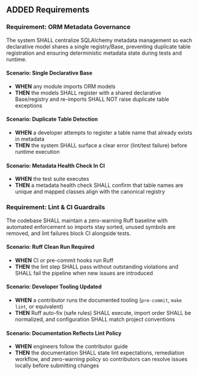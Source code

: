 ## ADDED Requirements
### Requirement: ORM Metadata Governance
The system SHALL centralize SQLAlchemy metadata management so each declarative model shares a single registry/Base, preventing duplicate table registration and ensuring deterministic metadata state during tests and runtime.

#### Scenario: Single Declarative Base
- **WHEN** any module imports ORM models
- **THEN** the models SHALL register with a shared declarative Base/registry and re-imports SHALL NOT raise duplicate table exceptions

#### Scenario: Duplicate Table Detection
- **WHEN** a developer attempts to register a table name that already exists in metadata
- **THEN** the system SHALL surface a clear error (lint/test failure) before runtime execution

#### Scenario: Metadata Health Check In CI
- **WHEN** the test suite executes
- **THEN** a metadata health check SHALL confirm that table names are unique and mapped classes align with the canonical registry

### Requirement: Lint & CI Guardrails
The codebase SHALL maintain a zero-warning Ruff baseline with automated enforcement so imports stay sorted, unused symbols are removed, and lint failures block CI alongside tests.

#### Scenario: Ruff Clean Run Required
- **WHEN** CI or pre-commit hooks run Ruff
- **THEN** the lint step SHALL pass without outstanding violations and SHALL fail the pipeline when new issues are introduced

#### Scenario: Developer Tooling Updated
- **WHEN** a contributor runs the documented tooling (`pre-commit`, `make lint`, or equivalent)
- **THEN** Ruff auto-fix (safe rules) SHALL execute, import order SHALL be normalized, and configuration SHALL match project conventions

#### Scenario: Documentation Reflects Lint Policy
- **WHEN** engineers follow the contributor guide
- **THEN** the documentation SHALL state lint expectations, remediation workflow, and zero-warning policy so contributors can resolve issues locally before submitting changes
